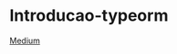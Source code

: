 # Introducao-typeorm
[Medium](https://medium.com/@matheus.xmaz10/rest-api-com-typeorm-e-express-js-307e8a1e232e)
